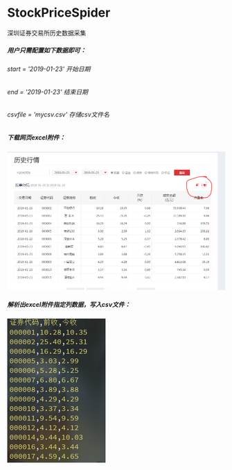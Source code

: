 ﻿# StockPriceSpider
深圳证券交易所历史数据采集

##### 用户只需配置如下数据即可：

###### start = '2019-01-23'  开始日期
###### end = '2019-01-23'    结束日期
###### csvfile = 'mycsv.csv' 存储csv文件名


##### 下载网页excel附件：
![avatar](./git/b.png)

##### 解析出excel附件指定列数据，写入csv文件：
![avatar](./git/a.png)

